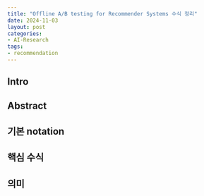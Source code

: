 ```yaml
---
title: "Offline A/B testing for Recommender Systems 수식 정리"
date: 2024-11-03
layout: post
categories: 
- AI-Research
tags: 
- recommendation
---
```



## Intro

## Abstract

## 기본 notation

## 핵심 수식

## 의미

